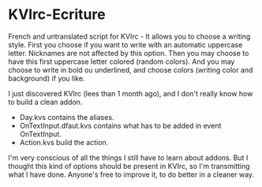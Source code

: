 # KVIrc-Ecriture

 French and untranslated script for KVIrc - It allows you to choose a writing style.
 First you choose if you want to write with an automatic uppercase letter.
 Nicknames are not affected by this option.
 Then you may choose to have this first uppercase letter colored (random colors).
 And you may choose to write in bold ou underlined, and choose colors (writing color and background) if you like.

 I just discovered KVIrc (lees than 1 month ago), and I don't really know how to build a clean addon.

 - Day.kvs contains the aliases.
 - OnTextInput.dfaut.kvs contains what has to be added in event OnTextInput.
 - Action.kvs build the action.

 I'm very conscious of all the things I still have to learn about addons.
 But I thought this kind of options should be present in KVIrc, so I'm transmitting what I have done.
 Anyone's free to improve it, to do better in a cleaner way.
